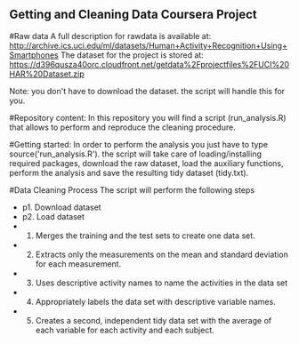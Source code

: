 ## Getting and Cleaning Data Coursera Project

#Raw data
A full description for rawdata is available at:
http://archive.ics.uci.edu/ml/datasets/Human+Activity+Recognition+Using+Smartphones
The dataset for the project is stored at:
https://d396qusza40orc.cloudfront.net/getdata%2Fprojectfiles%2FUCI%20HAR%20Dataset.zip 

Note: you don't have to download the dataset. the script will handle this for you.

#Repository content:
In this repository you will find a script (run_analysis.R) that allows to perform and reproduce the cleaning procedure.


#Getting started:
In order to perform the analysis you just have to type source('run_analysis.R'). the script will take care of loading/installing required packages, download the raw dataset, load the auxiliary functions, perform the analysis and save the resulting tidy dataset (tidy.txt).

#Data Cleaning Process
The script will perform the following steps
- p1. Download dataset
- p2. Load dataset
- 1. Merges the training and the test sets to create one data set.
- 2. Extracts only the measurements on the mean and standard deviation for each measurement. 
- 3. Uses descriptive activity names to name the activities in the data set
- 4. Appropriately labels the data set with descriptive variable names. 
- 5. Creates a second, independent tidy data set with the average of each variable for each activity and each subject. 

